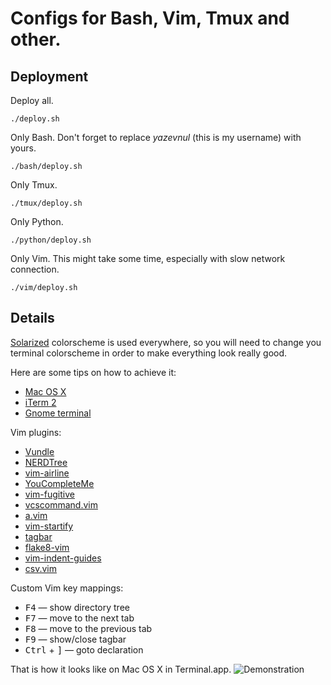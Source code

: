 Configs for Bash, Vim, Tmux and other.
=======================================

Deployment
----------

Deploy all.

    ./deploy.sh

Only Bash. Don't forget to replace _yazevnul_ (this is my username) with yours.

    ./bash/deploy.sh

Only Tmux.

    ./tmux/deploy.sh

Only Python.

    ./python/deploy.sh

Only Vim. This might take some time, especially with slow network connection.

    ./vim/deploy.sh


Details
-------

[Solarized](http://ethanschoonover.com/solarized) colorscheme is used everywhere, so you will need
to change you terminal colorscheme in order to make everything look really good.

Here are some tips on how to achieve it:

- [Mac OS X](https://github.com/tomislav/osx-terminal.app-colors-solarized)
- [iTerm 2](https://github.com/altercation/solarized/tree/master/iterm2-colors-solarized)
- [Gnome terminal](https://github.com/Anthony25/gnome-terminal-colors-solarized)

Vim plugins:

- [Vundle](https://github.com/gmarik/Vundle.vim)
- [NERDTree](https://github.com/scrooloose/nerdtree)
- [vim-airline](https://github.com/bling/vim-airline)
- [YouCompleteMe](https://github.com/Valloric/YouCompleteMe)
- [vim-fugitive](https://github.com/tpope/vim-fugitive)
- [vcscommand.vim](https://github.com/vim-scripts/vcscommand.vim)
- [a.vim](http://www.vim.org/scripts/script.php?script_id=31)
- [vim-startify](https://github.com/mhinz/vim-startify)
- [tagbar](https://github.com/majutsushi/tagbar)
- [flake8-vim](https://github.com/andviro/flake8-vim)
- [vim-indent-guides](https://github.com/nathanaelkane/vim-indent-guides)
- [csv.vim](https://github.com/chrisbra/csv.vim)

Custom Vim key mappings:

- <kbd>F4</kbd> — show directory tree
- <kbd>F7</kbd> — move to the next tab
- <kbd>F8</kbd> — move to the previous tab
- <kbd>F9</kbd> — show/close tagbar
- <kbd>Ctrl</kbd> + <kbd>\]</kbd> — goto declaration

That is how it looks like on Mac OS X in Terminal.app.
![Demonstration](http://i.imgur.com/CCqrOAi.png)
